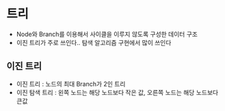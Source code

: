 # 트리

- Node와 Branch를 이용해서 사이클을 이루지 않도록 구성한 데이터 구조
- 이진 트리가 주로 쓰인다.. 탐색 알고리즘 구현에서 많이 쓰인다

## 이진 트리

- 이진 트리 : 노드의 최대 Branch가 2인 트리
- 이진 탐색 트리 : 왼쪽 노드는 해당 노드보다 작은 값, 오른쪽 노드는 해당 노드보다 큰값
